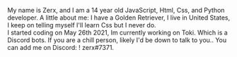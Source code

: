 My name is Zerx, and I am a 14 year old JavaScript, Html, Css, and Python developer. A little about me:
  I have a Golden Retriever,
  I live in United States,
  I keep on telling myself I'll learn Css but I never do.  
  I started coding on May 26th 2021,
  Im currently working on Toki. Which is a Discord bots.
  If you are a chill person, likely I'd be down to talk to you.. You can add me on Discord: ! zerx#7371.
